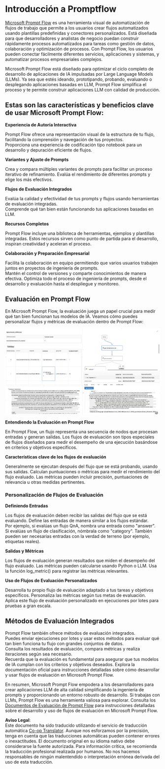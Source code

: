 <!--
CO_OP_TRANSLATOR_METADATA:
{
  "original_hash": "3cbe7629d254f1043193b7fe22524d55",
  "translation_date": "2025-05-07T10:36:17+00:00",
  "source_file": "md/01.Introduction/05/Promptflow.md",
  "language_code": "es"
}
-->
# **Introducción a Promptflow**

[Microsoft Prompt Flow](https://microsoft.github.io/promptflow/index.html?WT.mc_id=aiml-138114-kinfeylo) es una herramienta visual de automatización de flujos de trabajo que permite a los usuarios crear flujos automatizados usando plantillas predefinidas y conectores personalizados. Está diseñada para que desarrolladores y analistas de negocio puedan construir rápidamente procesos automatizados para tareas como gestión de datos, colaboración y optimización de procesos. Con Prompt Flow, los usuarios pueden conectar fácilmente diferentes servicios, aplicaciones y sistemas, y automatizar procesos empresariales complejos.

Microsoft Prompt Flow está diseñado para optimizar el ciclo completo de desarrollo de aplicaciones de IA impulsadas por Large Language Models (LLMs). Ya sea que estés ideando, prototipando, probando, evaluando o desplegando aplicaciones basadas en LLM, Prompt Flow simplifica el proceso y te permite construir aplicaciones LLM con calidad de producción.

## Estas son las características y beneficios clave de usar Microsoft Prompt Flow:

**Experiencia de Autoría Interactiva**

Prompt Flow ofrece una representación visual de la estructura de tu flujo, facilitando la comprensión y navegación de tus proyectos.  
Proporciona una experiencia de codificación tipo notebook para un desarrollo y depuración eficiente de flujos.

**Variantes y Ajuste de Prompts**

Crea y compara múltiples variantes de prompts para facilitar un proceso iterativo de refinamiento. Evalúa el rendimiento de diferentes prompts y elige los más efectivos.

**Flujos de Evaluación Integrados**

Evalúa la calidad y efectividad de tus prompts y flujos usando herramientas de evaluación integradas.  
Comprende qué tan bien están funcionando tus aplicaciones basadas en LLM.

**Recursos Completos**

Prompt Flow incluye una biblioteca de herramientas, ejemplos y plantillas integradas. Estos recursos sirven como punto de partida para el desarrollo, inspiran creatividad y aceleran el proceso.

**Colaboración y Preparación Empresarial**

Facilita la colaboración en equipo permitiendo que varios usuarios trabajen juntos en proyectos de ingeniería de prompts.  
Mantén el control de versiones y comparte conocimientos de manera efectiva. Optimiza todo el proceso de ingeniería de prompts, desde el desarrollo y evaluación hasta el despliegue y monitoreo.

## Evaluación en Prompt Flow

En Microsoft Prompt Flow, la evaluación juega un papel crucial para medir qué tan bien funcionan tus modelos de IA. Veamos cómo puedes personalizar flujos y métricas de evaluación dentro de Prompt Flow:

![PFVizualise](../../../../../translated_images/pfvisualize.c1d9ca75baa2a2221667124fa82ba2307f74a34620b9c1eff2cfc1fa2972909b.es.png)

**Entendiendo la Evaluación en Prompt Flow**

En Prompt Flow, un flujo representa una secuencia de nodos que procesan entradas y generan salidas. Los flujos de evaluación son tipos especiales de flujos diseñados para medir el desempeño de una ejecución basándose en criterios y objetivos específicos.

**Características clave de los flujos de evaluación**

Generalmente se ejecutan después del flujo que se está probando, usando sus salidas. Calculan puntuaciones o métricas para medir el rendimiento del flujo evaluado. Las métricas pueden incluir precisión, puntuaciones de relevancia u otras medidas pertinentes.

### Personalización de Flujos de Evaluación

**Definiendo Entradas**

Los flujos de evaluación deben recibir las salidas del flujo que se está evaluando. Define las entradas de manera similar a los flujos estándar.  
Por ejemplo, si evalúas un flujo QnA, nombra una entrada como "answer". Si evalúas un flujo de clasificación, nómbrala como "category". También pueden ser necesarias entradas con la verdad de terreno (por ejemplo, etiquetas reales).

**Salidas y Métricas**

Los flujos de evaluación generan resultados que miden el desempeño del flujo evaluado. Las métricas pueden calcularse usando Python o LLM. Usa la función log_metric() para registrar las métricas relevantes.

**Uso de Flujos de Evaluación Personalizados**

Desarrolla tu propio flujo de evaluación adaptado a tus tareas y objetivos específicos. Personaliza las métricas según tus metas de evaluación.  
Aplica este flujo de evaluación personalizado en ejecuciones por lotes para pruebas a gran escala.

## Métodos de Evaluación Integrados

Prompt Flow también ofrece métodos de evaluación integrados.  
Puedes enviar ejecuciones por lotes y usar estos métodos para evaluar qué tan bien funciona tu flujo con grandes conjuntos de datos.  
Consulta los resultados de evaluación, compara métricas y realiza iteraciones según sea necesario.  
Recuerda que la evaluación es fundamental para asegurar que tus modelos de IA cumplan con los criterios y objetivos deseados. Explora la documentación oficial para instrucciones detalladas sobre cómo desarrollar y usar flujos de evaluación en Microsoft Prompt Flow.

En resumen, Microsoft Prompt Flow empodera a los desarrolladores para crear aplicaciones LLM de alta calidad simplificando la ingeniería de prompts y proporcionando un entorno robusto de desarrollo. Si trabajas con LLMs, Prompt Flow es una herramienta valiosa para explorar. Consulta los [Documentos de Evaluación de Prompt Flow](https://learn.microsoft.com/azure/machine-learning/prompt-flow/how-to-develop-an-evaluation-flow?view=azureml-api-2?WT.mc_id=aiml-138114-kinfeylo) para instrucciones detalladas sobre el desarrollo y uso de flujos de evaluación en Microsoft Prompt Flow.

**Aviso Legal**:  
Este documento ha sido traducido utilizando el servicio de traducción automática [Co-op Translator](https://github.com/Azure/co-op-translator). Aunque nos esforzamos por la precisión, tenga en cuenta que las traducciones automáticas pueden contener errores o inexactitudes. El documento original en su idioma nativo debe considerarse la fuente autorizada. Para información crítica, se recomienda la traducción profesional realizada por humanos. No nos hacemos responsables de ningún malentendido o interpretación errónea derivada del uso de esta traducción.